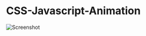# CSS-Javascript-Animation



![Screenshot](https://user-images.githubusercontent.com/88297426/153995337-f03baae4-8132-4b33-bdda-a5138b95e1be.png)
